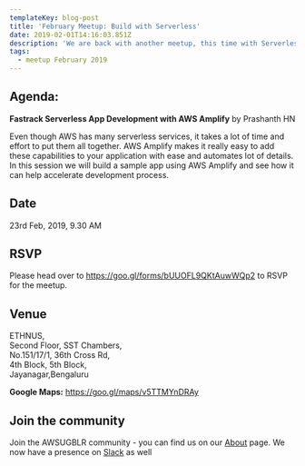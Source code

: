 ```yaml
---
templateKey: blog-post
title: 'February Meetup: Build with Serverless'
date: 2019-02-01T14:16:03.851Z
description: 'We are back with another meetup, this time with Serverless as theme.'
tags:
  - meetup February 2019
---
```

## Agenda:

**Fastrack Serverless App Development with AWS Amplify** by Prashanth HN

Even though AWS has many serverless services, it takes a lot of time and effort to put them all together. AWS Amplify makes it really easy to add these capabilities to your application with ease and automates lot of details. In this session we will build a sample app using AWS Amplify and see how it can help accelerate development process.

## **Date**

23rd Feb, 2019, 9.30 AM

## **RSVP**

Please head over to <https://goo.gl/forms/bUUOFL9QKtAuwWQp2> to RSVP for the meetup. 

## **Venue**

ETHNUS,\
Second Floor, SST Chambers,\
No.151/17/1, 36th Cross Rd,\
4th Block, 5th Block,\
Jayanagar,Bengaluru

**Google Maps:** <https://goo.gl/maps/v5TTMYnDRAy>

## Join the community

Join the AWSUGBLR community - you can find us on our [About](https://www.awsugblr.in/about) page. We now have a presence on [Slack](http://go.awsugblr.in/slack) as well

